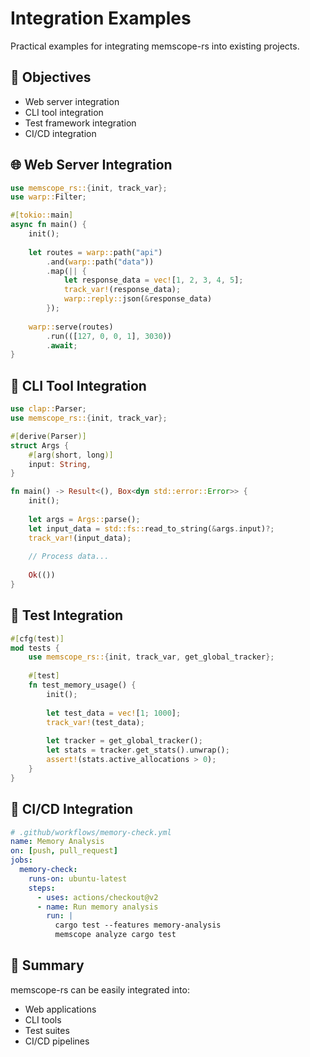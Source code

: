 # Integration Examples

Practical examples for integrating memscope-rs into existing projects.

## 🎯 Objectives

- Web server integration
- CLI tool integration
- Test framework integration
- CI/CD integration

## 🌐 Web Server Integration

```rust
use memscope_rs::{init, track_var};
use warp::Filter;

#[tokio::main]
async fn main() {
    init();
    
    let routes = warp::path("api")
        .and(warp::path("data"))
        .map(|| {
            let response_data = vec![1, 2, 3, 4, 5];
            track_var!(response_data);
            warp::reply::json(&response_data)
        });
    
    warp::serve(routes)
        .run(([127, 0, 0, 1], 3030))
        .await;
}
```

## 🔧 CLI Tool Integration

```rust
use clap::Parser;
use memscope_rs::{init, track_var};

#[derive(Parser)]
struct Args {
    #[arg(short, long)]
    input: String,
}

fn main() -> Result<(), Box<dyn std::error::Error>> {
    init();
    
    let args = Args::parse();
    let input_data = std::fs::read_to_string(&args.input)?;
    track_var!(input_data);
    
    // Process data...
    
    Ok(())
}
```

## 🧪 Test Integration

```rust
#[cfg(test)]
mod tests {
    use memscope_rs::{init, track_var, get_global_tracker};
    
    #[test]
    fn test_memory_usage() {
        init();
        
        let test_data = vec![1; 1000];
        track_var!(test_data);
        
        let tracker = get_global_tracker();
        let stats = tracker.get_stats().unwrap();
        assert!(stats.active_allocations > 0);
    }
}
```

## 🔄 CI/CD Integration

```yaml
# .github/workflows/memory-check.yml
name: Memory Analysis
on: [push, pull_request]
jobs:
  memory-check:
    runs-on: ubuntu-latest
    steps:
      - uses: actions/checkout@v2
      - name: Run memory analysis
        run: |
          cargo test --features memory-analysis
          memscope analyze cargo test
```

## 🎉 Summary

memscope-rs can be easily integrated into:
- Web applications
- CLI tools
- Test suites
- CI/CD pipelines